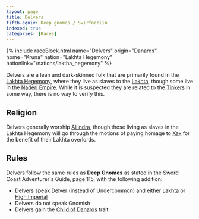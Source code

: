 ```yaml
---
layout: page
title: Delvers
fifth-equiv: Deep gnomes / Svirfneblin
indexed: true
categories: [Races]
---
```


{% include raceBlock.html name="Delvers" origin="Danaros" home="Kruna" nation="Lakhta Hegemony" nationlink="/nations/laktha_hegemony" %}

Delvers are a lean and dark-skinned folk that are primarily found in the [Lakhta Hegemony](/races/delvers), where they live as slaves to the [Lakhta](/races/lakhta), though some live in the [Naderi Empire](/nations/naderi_empire). While it is suspected they are related to the [Tinkers](/races/tinkers) in some way, there is no way to verify this.

## Religion

Delvers generally worship [Allindra](/pantheons/the_unscathed/allindra), though those living as slaves in the Lakhta Hegemony will go through the motions of paying homage to [Xax](/pantheons/the_unscathed) for the benefit of their Lakhta overlords.

## Rules

Delvers follow the same rules as **Deep Gnomes** as stated in the Sword Coast Adventurer's Guide, page 115, with the following addition:

- Delvers speak [Delver](/general/languages) (instead of Undercommon) and either [Lakhta](/general/languages) or [High Imperial](/general/languages)
- Delvers do not speak Gnomish
- Delvers gain the [Child of Danaros](/rules/child_of_danaros) trait
